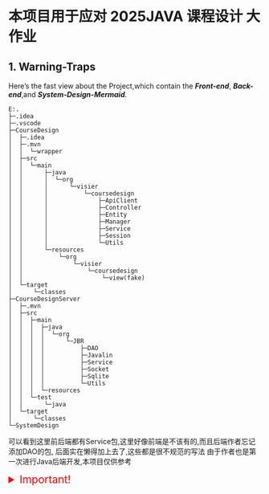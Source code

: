 # 本项目用于应对 2025JAVA 课程设计 大作业
## 1. Warning-Traps

Here’s the fast view about the Project,which contain the ***Front-end***, ***Back-end***,and ***System-Design-Mermaid***.
```plaintext
E:.
├─.idea
├─.vscode
├─CourseDesign
│  ├─.idea
│  ├─.mvn
│  │  └─wrapper
│  ├─src
│  │  └─main
│  │      ├─java
│  │      │  └─org
│  │      │      └─visier
│  │      │          └─coursedesign
│  │      │              ├─ApiClient
│  │      │              ├─Controller
│  │      │              ├─Entity
│  │      │              ├─Manager
│  │      │              ├─Service
│  │      │              ├─Session
│  │      │              └─Utils
│  │      └─resources
│  │          └─org
│  │              └─visier
│  │                  └─coursedesign
│  │                      └─view(fake)
│  └─target
│      └─classes
├─CourseDesignServer
│  ├─.mvn
│  ├─src
│  │  ├─main
│  │  │  ├─java
│  │  │  │  └─org
│  │  │  │      └─JBR
│  │  │  │          ├─DAO
│  │  │  │          ├─Javalin
│  │  │  │          ├─Service
│  │  │  │          ├─Socket
│  │  │  │          ├─Sqlite
│  │  │  │          └─Utils
│  │  │  └─resources
│  │  └─test
│  │      └─java
│  └─target
│      └─classes
└─SystemDesign
```
可以看到这里前后端都有Service包,这里好像前端是不该有的,而且后端作者忘记添加DAO的包,
后面实在懒得加上去了,这些都是很不规范的写法
由于作者也是第一次进行Java后端开发,本项目仅供参考
<details>
<summary style="font-size: 1.5em; color: red;">Important!</summary>
骗你的,什么都没有
</details>